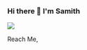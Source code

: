 ### Hi there 👋 I'm Samith

<img src="https://github-readme-stats.vercel.app/api?username=Samith-Sankalpa&&show_icons=true&title_color=5350f4&icon_color=5350f4&text_color=000000&bg_color=ffffff">

Reach Me, <br>

<a href="https://www.linkedin.com/in/samith-sankalpa-389728189/"><img src="https://cdn-icons-png.flaticon.com/32/2111/2111499.png" alt=""></a>&nbsp;&nbsp;&nbsp;&nbsp;
<a href="https://www.behance.net/samithsankalpa"><img src="https://cdn-icons-png.flaticon.com/32/1051/1051336.png" alt=""></a>&nbsp;&nbsp;&nbsp;&nbsp;
<a href="https://www.facebook.com/samith.sankalpa.14/"><img src="https://cdn-icons-png.flaticon.com/32/733/733547.png" alt=""></a>&nbsp;&nbsp;&nbsp;&nbsp;
<a href=""><img src="https://cdn-icons-png.flaticon.com/32/733/733579.png" alt=""></a>&nbsp;&nbsp;&nbsp;&nbsp;
<a href="mailto:samith.wss@gmail.com"><img src="https://cdn-icons-png.flaticon.com/32/732/732200.png" alt=""></a>

